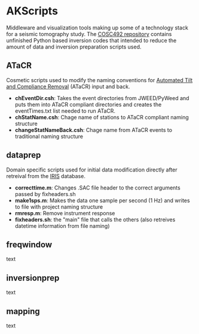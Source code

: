 # AKScripts
Middleware and visualization tools making up some of a technology stack for a seismic tomography study. The [COSC492 repository](https://github.com/shaneknopp/COSC492) contains unfinished Python based inversion codes that intended to reduce the amount of data and inversion preparation scripts used.

## ATaCR
Cosmetic scripts used to modify the naming conventions for [Automated Tilt and Compliance Removal](https://github.com/helenjanisz/ATaCR) (ATaCR) input and back.
- **chEventDir.csh**: Takes the event directories from JWEED/PyWeed and puts them into ATaCR compliant directories and creates the eventTimes.txt list needed to run ATaCR.
- **chStatName.csh**: Chage name of stations to ATaCR compliant naming structure
- **changeStatNameBack.csh**: Chage name from ATaCR events to traditional naming structure

## dataprep
Domain specific scripts used for initial data modification directly after retreival from the [IRIS](https://www.iris.edu/hq/) database. 
- **correcttime.m**: Changes .SAC file header to the correct arguments passed by fixheaders.sh
- **make1sps.m**: Makes the data one sample per second (1 Hz) and writes to file with project naming structure
- **rmresp.m**: Remove instrument response
- **fixheaders.sh**: the "main" file that calls the others (also retreives datetime information from file naming)

## freqwindow
text

## inversionprep
text

## mapping
text
